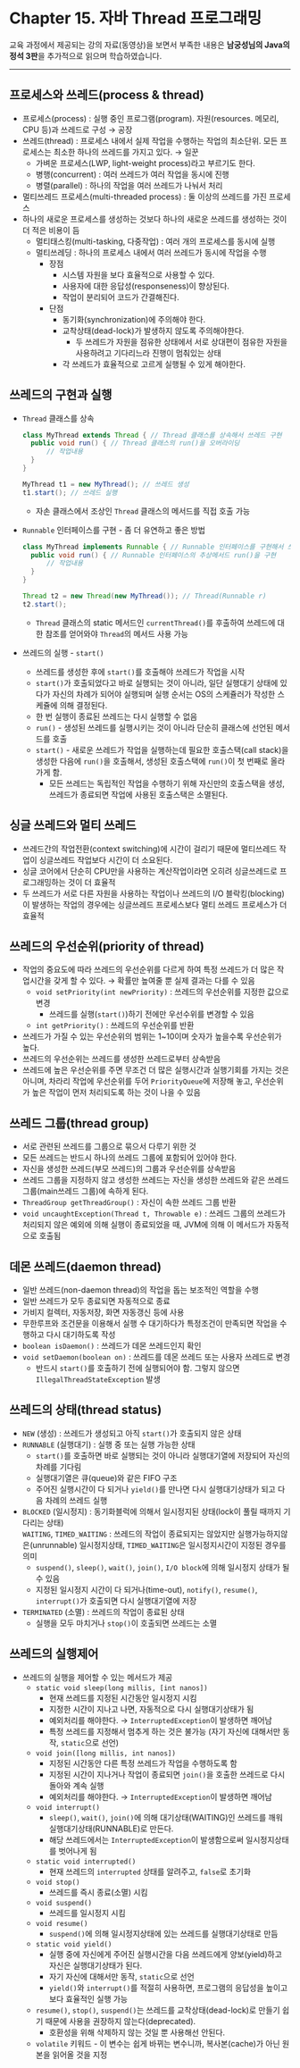 # Chapter 15. 자바 Thread 프로그래밍

교육 과정에서 제공되는 강의 자료(동영상)을 보면서 부족한 내용은 **남궁성님의 Java의 정석 3판**을 추가적으로 읽으며 학습하였습니다.

---

## 프로세스와 쓰레드(process & thread)

- 프로세스(process) : 실행 중인 프로그램(program). 자원(resources. 메모리, CPU 등)과 쓰레드로 구성 → 공장
- 쓰레드(thread) : 프로세스 내에서 실제 작업을 수행하는 작업의 최소단위. 모든 프로세스는 최소한 하나의 쓰레드를 가지고 있다. → 일꾼
  - 가벼운 프로세스(LWP, light-weight process)라고 부르기도 한다.
  - 병행(concurrent) : 여러 쓰레드가 여러 작업을 동시에 진행
  - 병렬(parallel) : 하나의 작업을 여러 쓰레드가 나눠서 처리
- 멀티쓰레드 프로세스(multi-threaded process) : 둘 이상의 쓰레드를 가진 프로세스
- 하나의 새로운 프로세스를 생성하는 것보다 하나의 새로운 쓰레드를 생성하는 것이 더 적은 비용이 듬
  - 멀티태스킹(multi-tasking, 다중작업) : 여러 개의 프로세스를 동시에 실행
  - 멀티쓰레딩 : 하나의 프로세스 내에서 여러 쓰레드가 동시에 작업을 수행
    - 장점
      - 시스템 자원을 보다 효율적으로 사용할 수 있다.
      - 사용자에 대한 응답성(responseness)이 향상된다.
      - 작업이 분리되어 코드가 간결해진다.
    - 단점
      - 동기화(synchronization)에 주의해야 한다.
      - 교착상태(dead-lock)가 발생하지 않도록 주의해야한다.
        - 두 쓰레드가 자원을 점유한 상태에서 서로 상대편이 점유한 자원을 사용하려고 기다리느라 진행이 멈춰있는 상태
      - 각 쓰레드가 효율적으로 고르게 실행될 수 있게 해야한다.

## 쓰레드의 구현과 실행

- `Thread` 클래스를 상속

  ```java
  class MyThread extends Thread { // Thread 클래스를 상속해서 쓰레드 구현
  	public void run() { // Thread 클래스의 run()을 오버라이딩
  		// 작업내용
  	}
  }

  MyThread t1 = new MyThread(); // 쓰레드 생성
  t1.start(); // 쓰레드 실행
  ```

  - 자손 클래스에서 조상인 `Thread` 클래스의 메서드를 직접 호출 가능

- `Runnable` 인터페이스를 구현 - 좀 더 유연하고 좋은 방법

  ```java
  class MyThread implements Runnable { // Runnable 인터페이스를 구현해서 쓰레드 구현
  	public void run() { // Runnable 인터페이스의 추상메서드 run()을 구현
  		// 작업내용
  	}
  }

  Thread t2 = new Thread(new MyThread()); // Thread(Runnable r)
  t2.start();
  ```

  - `Thread` 클래스의 static 메서드인 `currentThread()`를 후출하여 쓰레드에 대한 참조를 얻어와야 `Thread`의 메서드 사용 가능

- 쓰레드의 실행 - `start()`
  - 쓰레드를 생성한 후에 `start()`를 호출해야 쓰레드가 작업을 시작
  - `start()`가 호출되었다고 바로 실행되는 것이 아니라, 일단 실행대기 상태에 있다가 자신의 차례가 되어야 실행되며 실행 순서는 OS의 스케쥴러가 작성한 스케쥴에 의해 결정된다.
  - 한 번 실행이 종료된 쓰레드는 다시 실행할 수 없음
  - `run()` - 생성된 쓰레드를 실행시키는 것이 아니라 단순히 클래스에 선언된 메서드를 호출
  - `start()` - 새로운 쓰레드가 작업을 실행하는데 필요한 호출스택(call stack)을 생성한 다음에 `run()`을 호출해서, 생성된 호출스택에 `run()`이 첫 번째로 올라가게 함.
    - 모든 쓰레드는 독립적인 작업을 수행하기 위해 자신만의 호출스택을 생성, 쓰레드가 종료되면 작업에 사용된 호출스택은 소멸된다.

## 싱글 쓰레드와 멀티 쓰레드

- 쓰레드간의 작업전환(context switching)에 시간이 걸리기 때문에 멀티쓰레드 작업이 싱글쓰레드 작업보다 시간이 더 소요된다.
- 싱글 코어에서 단순히 CPU만을 사용하는 계산작업이라면 오히려 싱글쓰레드로 프로그래밍하는 것이 더 효율적
- 두 쓰레드가 서로 다른 자원을 사용하는 작업이나 쓰레드의 I/O 블락킹(blocking)이 발생하는 작업의 경우에는 싱글쓰레드 프로세스보다 멀티 쓰레드 프로세스가 더 효율적

## 쓰레드의 우선순위(priority of thread)

- 작업의 중요도에 따라 쓰레드의 우선순위를 다르게 하여 특정 쓰레드가 더 많은 작업시간을 갖게 할 수 있다. → 확률만 높여줄 뿐 실제 결과는 다를 수 있음
  - `void setPriority(int newPriority)` : 쓰레드의 우선순위를 지정한 값으로 변경
    - 쓰레드를 실행(`start()`)하기 전에만 우선수위를 변경할 수 있음
  - `int getPriority()` : 쓰레드의 우선순위를 반환
- 쓰레드가 가질 수 있는 우선순위의 범위는 1~10이며 숫자가 높을수록 우선순위가 높다.
- 쓰레드의 우선순위는 쓰레드를 생성한 쓰레드로부터 상속받음
- 쓰레드에 높은 우선순위를 주면 무조건 더 많은 실행시간과 실행기회를 가지는 것은 아니며, 차라리 작업에 우선순위를 두어 `PriorityQueue`에 저장해 놓고, 우선순위가 높은 작업이 먼저 처리되도록 하는 것이 나을 수 있음

## 쓰레드 그룹(thread group)

- 서로 관련된 쓰레드를 그룹으로 묶으서 다루기 위한 것
- 모든 쓰레드는 반드시 하나의 쓰레드 그룹에 포함되어 있어야 한다.
- 자신을 생성한 쓰레드(부모 쓰레드)의 그룹과 우선순위를 상속받음
- 쓰레드 그룹을 지정하지 않고 생성한 쓰레드는 자신을 생성한 쓰레드와 같은 쓰레드 그룹(main쓰레드 그룹)에 속하게 된다.
- `ThreadGroup getThreadGroup()` : 자신이 속한 쓰레드 그룹 반환
- `void uncaughtException(Thread t, Throwable e)` : 쓰레드 그룹의 쓰레드가 처리되지 않은 예외에 의해 실행이 종료되었을 때, JVM에 의해 이 메서드가 자동적으로 호출됨

## 데몬 쓰레드(daemon thread)

- 일반 쓰레드(non-daemon thread)의 작업을 돕는 보조적인 역할을 수행
- 일반 쓰레드가 모두 종료되면 자동적으로 종료
- 가비지 컬렉터, 자동저장, 화면 자동갱신 등에 사용
- 무한루프와 조건문을 이용해서 실행 수 대기하다가 특정조건이 만족되면 작업을 수행하고 다시 대기하도록 작성
- `boolean isDaemon()` : 쓰레드가 데몬 쓰레드인지 확인
- `void setDaemon(boolean on)` : 쓰레드를 데몬 쓰레드 또는 사용자 쓰레드로 변경
  - 반드시 `start()`를 호출하기 전에 실행되어야 함. 그렇지 않으면 `IllegalThreadStateException` 발생

## 쓰레드의 상태(thread status)

- `NEW` (생성) : 쓰레드가 생성되고 아직 `start()`가 호출되지 않은 상태
- `RUNNABLE` (실행대기) : 실행 중 또는 실행 가능한 상태
  - `start()`를 호출하면 바로 실행되는 것이 아니라 실행대기열에 저장되어 자신의 차례를 기다림
  - 실행대기열은 큐(queue)와 같은 FIFO 구조
  - 주어진 실행시간이 다 되거나 `yield()`를 만나면 다시 실행대기상태가 되고 다음 차례의 쓰레드 실행
- `BLOCKED` (일시정지) : 동기화블럭에 의해서 일시정지된 상태(lock이 풀릴 때까지 기다리는 상태)  
  `WAITING`, `TIMED_WAITING` : 쓰레드의 작업이 종료되지는 않았지만 실행가능하지않은(unrunnable) 일시정지상태, `TIMED_WAITING`은 일시정지시간이 지정된 경우를 의미
  - `suspend()`, `sleep()`, `wait()`, `join()`, `I/O block`에 의해 일시정지 상태가 될 수 있음
  - 지정된 일시정지 시간이 다 되거나(time-out), `notify()`, `resume()`, `interrupt()`가 호출되면 다시 실행대기열에 저장
- `TERMINATED` (소멸) : 쓰레드의 작업이 종료된 상태
  - 실행을 모두 마치거나 `stop()`이 호출되면 쓰레드는 소멸

## 쓰레드의 실행제어

- 쓰레드의 실행을 제어할 수 있는 메서드가 제공
  - `static void sleep(long millis, [int nanos])`
    - 현재 쓰레드를 지정된 시간동안 일시정지 시킴
    - 지정한 시간이 지나고 나면, 자동적으로 다시 실행대기상태가 됨
    - 예외처리를 해야한다. → `InterruptedException`이 발생하면 깨어남
    - 특정 쓰레드를 지정해서 멈추게 하는 것은 불가능 (자기 자신에 대해서만 동작, `static`으로 선언)
  - `void join([long millis, int nanos])`
    - 지정된 시간동안 다른 특정 쓰레드가 작업을 수행하도록 함
    - 지정된 시간이 지나거나 작업이 종료되면 `join()`을 호출한 쓰레드로 다시 돌아와 계속 실행
    - 예외처리를 해야한다. → `InterruptedException`이 발생하면 깨어남
  - `void interrupt()`
    - `sleep()`, `wait()`, `join()`에 의해 대기상태(WAITING)인 쓰레드를 깨워 실행대기상태(RUNNABLE)로 만든다.
    - 해당 쓰레드에서는 `InterruptedException`이 발생함으로써 일시정지상태를 벗어나게 됨
  - `static void interrupted()`
    - 현재 쓰레드의 `interrupted` 상태를 알려주고, `false`로 초기화
  - `void stop()`
    - 쓰레드를 즉시 종료(소멸) 시킴
  - `void suspend()`
    - 쓰레드를 일시정지 시킴
  - `void resume()`
    - `suspend()`에 의해 일시정지상태에 있는 쓰레드를 실행대기상태로 만듬
  - `static void yield()`
    - 실행 중에 자신에게 주어진 실행시간을 다음 쓰레드에게 양보(yield)하고 자신은 실행대기상태가 된다.
    - 자기 자신에 대해서만 동작, `static`으로 선언
    - `yield()`와 `interrupt()`를 적절히 사용하면, 프로그램의 응답성을 높이고 보다 효율적인 실행 가능
  - `resume()`, `stop()`, `suspend()`는 쓰레드를 교착상태(dead-lock)로 만들기 쉽기 때문에 사용을 권장하지 않는다(deprecated).
    - 호환성을 위해 삭제하지 않는 것일 뿐 사용해선 안된다.
  - `volatile` 키워드 - 이 변수는 쉽게 바뀌는 변수니까, 복사본(cache)가 아닌 원본을 읽어올 것을 지정
